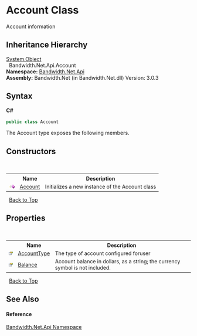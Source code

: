 ﻿# Account Class
 

Account information


## Inheritance Hierarchy
<a href="http://msdn2.microsoft.com/en-us/library/e5kfa45b" target="_blank">System.Object</a><br />&nbsp;&nbsp;Bandwidth.Net.Api.Account<br />
**Namespace:**&nbsp;<a href ="N_Bandwidth_Net_Api.md">Bandwidth.Net.Api</a><br />**Assembly:**&nbsp;Bandwidth.Net (in Bandwidth.Net.dll) Version: 3.0.3

## Syntax

**C#**<br />
``` C#
public class Account
```

The Account type exposes the following members.


## Constructors
&nbsp;<table><tr><th></th><th>Name</th><th>Description</th></tr><tr><td>![Public method](media/pubmethod.gif "Public method")</td><td><a href ="M_Bandwidth_Net_Api_Account__ctor.md">Account</a></td><td>
Initializes a new instance of the Account class</td></tr></table>&nbsp;
<a href="#account-class">Back to Top</a>

## Properties
&nbsp;<table><tr><th></th><th>Name</th><th>Description</th></tr><tr><td>![Public property](media/pubproperty.gif "Public property")</td><td><a href ="P_Bandwidth_Net_Api_Account_AccountType.md">AccountType</a></td><td>
The type of account configured foruser</td></tr><tr><td>![Public property](media/pubproperty.gif "Public property")</td><td><a href ="P_Bandwidth_Net_Api_Account_Balance.md">Balance</a></td><td>
Account balance in dollars, as a string; the currency symbol is not included.</td></tr></table>&nbsp;
<a href="#account-class">Back to Top</a>

## See Also


#### Reference
<a href ="N_Bandwidth_Net_Api.md">Bandwidth.Net.Api Namespace</a><br />